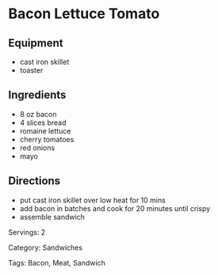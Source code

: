 # Bacon Lettuce Tomato

## Equipment
- cast iron skillet
- toaster

## Ingredients
- 8 oz bacon
- 4 slices bread
- romaine lettuce
- cherry tomatoes
- red onions
- mayo

## Directions
- put cast iron skillet over low heat for 10 mins
- add bacon in batches and cook for 20 minutes until crispy
- assemble sandwich

Servings: 2

Category: Sandwiches

Tags: Bacon, Meat, Sandwich
